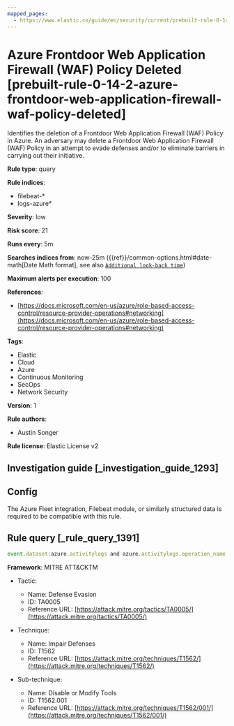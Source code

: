 ```yaml
---
mapped_pages:
  - https://www.elastic.co/guide/en/security/current/prebuilt-rule-0-14-2-azure-frontdoor-web-application-firewall-waf-policy-deleted.html
---
```


# Azure Frontdoor Web Application Firewall (WAF) Policy Deleted [prebuilt-rule-0-14-2-azure-frontdoor-web-application-firewall-waf-policy-deleted]

Identifies the deletion of a Frontdoor Web Application Firewall (WAF) Policy in Azure. An adversary may delete a Frontdoor Web Application Firewall (WAF) Policy in an attempt to evade defenses and/or to eliminate barriers in carrying out their initiative.

**Rule type**: query

**Rule indices**:

* filebeat-*
* logs-azure*

**Severity**: low

**Risk score**: 21

**Runs every**: 5m

**Searches indices from**: now-25m ({{ref}}/common-options.html#date-math[Date Math format], see also [`Additional look-back time`](docs-content://solutions/security/detect-and-alert/create-detection-rule.md#rule-schedule))

**Maximum alerts per execution**: 100

**References**:

* [https://docs.microsoft.com/en-us/azure/role-based-access-control/resource-provider-operations#networking](https://docs.microsoft.com/en-us/azure/role-based-access-control/resource-provider-operations#networking)

**Tags**:

* Elastic
* Cloud
* Azure
* Continuous Monitoring
* SecOps
* Network Security

**Version**: 1

**Rule authors**:

* Austin Songer

**Rule license**: Elastic License v2

## Investigation guide [_investigation_guide_1293]

## Config

The Azure Fleet integration, Filebeat module, or similarly structured data is required to be compatible with this rule.

## Rule query [_rule_query_1391]

```js
event.dataset:azure.activitylogs and azure.activitylogs.operation_name:"MICROSOFT.NETWORK/FRONTDOORWEBAPPLICATIONFIREWALLPOLICIES/DELETE" and event.outcome:(Success or success)
```

**Framework**: MITRE ATT&CKTM

* Tactic:

    * Name: Defense Evasion
    * ID: TA0005
    * Reference URL: [https://attack.mitre.org/tactics/TA0005/](https://attack.mitre.org/tactics/TA0005/)

* Technique:

    * Name: Impair Defenses
    * ID: T1562
    * Reference URL: [https://attack.mitre.org/techniques/T1562/](https://attack.mitre.org/techniques/T1562/)

* Sub-technique:

    * Name: Disable or Modify Tools
    * ID: T1562.001
    * Reference URL: [https://attack.mitre.org/techniques/T1562/001/](https://attack.mitre.org/techniques/T1562/001/)



